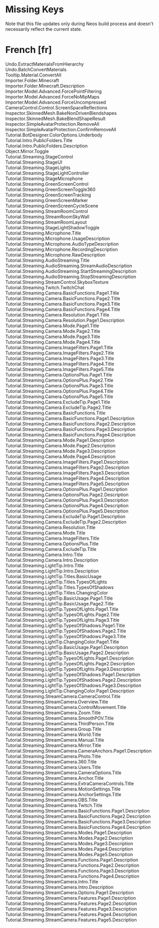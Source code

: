# Missing Keys
Note that this file updates only during Neos build process and doesn't necessarily reflect the current state.

# French [fr]
Undo.ExtractMaterialsFromHierarchy  
Undo.BatchConvertMaterials  
Tooltip.Material.ConvertAll  
Importer.Folder.Minecraft  
Importer.Folder.Minecraft.Description  
Importer.Model.Advanced.ForcePointFiltering  
Importer.Model.Advanced.ForceNoMipMaps  
Importer.Model.Advanced.ForceUncompressed  
CameraControl.Control.ScreenSpaceReflections  
Inspector.SkinnedMesh.BakeNonDrivenBlendshapes  
Inspector.SkinnedMesh.BakeBlendShapeResult  
Inspector.SimpleAvatarProtection.RemoveAll  
Inspector.SimpleAvatarProtection.ConfirmRemoveAll  
Tutorial.BotDesigner.ColorOptions.Underbody  
Tutorial.Intro.PublicFolders.Title  
Tutorial.Intro.PublicFolders.Description  
Object.Mirror.Toggle  
Tutorial.Streaming.StageControl  
Tutorial.Streaming.StageUI  
Tutorial.Streaming.StageLights  
Tutorial.Streaming.StageLightController  
Tutorial.Streaming.StageMicrophone  
Tutorial.Streaming.GreenScreenControl  
Tutorial.Streaming.GreenScreenToggle360  
Tutorial.Streaming.GreenScreenTracking  
Tutorial.Streaming.GreenScreenMarker  
Tutorial.Streaming.GreenScreenCycleScene  
Tutorial.Streaming.StreamRoomControl  
Tutorial.Streaming.StreamRoomSkyWall  
Tutorial.Streaming.StreamRoomLayout  
Tutorial.Streaming.StageLightShadowToggle  
Tutorial.Streaming.Microphone.Title  
Tutorial.Streaming.Microphone.UsageDescription  
Tutorial.Streaming.Microphone.AudioTypeDescription  
Tutorial.Streaming.Microphone.RecordingDescription  
Tutorial.Streaming.Microphone.RawDescription  
Tutorial.Streaming.AudioStreaming.Title  
Tutorial.Streaming.AudioStreaming.StreamAudioDescription  
Tutorial.Streaming.AudioStreaming.StartStreamingDescription  
Tutorial.Streaming.AudioStreaming.StopStreamingDescription  
Tutorial.Streaming.StreamControl.SkyboxTexture  
Tutorial.Streaming.Twitch.TwitchChat  
Tutorial.Streaming.Camera.BasicFunctions.Page1.Title  
Tutorial.Streaming.Camera.BasicFunctions.Page2.Title  
Tutorial.Streaming.Camera.BasicFunctions.Page3.Title  
Tutorial.Streaming.Camera.BasicFunctions.Page4.Title  
Tutorial.Streaming.Camera.Resolution.Page1.Title  
Tutorial.Streaming.Camera.Resolution.Page1.Description  
Tutorial.Streaming.Camera.Mode.Page1.Title  
Tutorial.Streaming.Camera.Mode.Page2.Title  
Tutorial.Streaming.Camera.Mode.Page3.Title  
Tutorial.Streaming.Camera.Mode.Page4.Title  
Tutorial.Streaming.Camera.ImageFilters.Page1.Title  
Tutorial.Streaming.Camera.ImageFilters.Page2.Title  
Tutorial.Streaming.Camera.ImageFilters.Page3.Title  
Tutorial.Streaming.Camera.ImageFilters.Page4.Title  
Tutorial.Streaming.Camera.ImageFilters.Page5.Title  
Tutorial.Streaming.Camera.OptionsPlus.Page1.Title  
Tutorial.Streaming.Camera.OptionsPlus.Page2.Title  
Tutorial.Streaming.Camera.OptionsPlus.Page3.Title  
Tutorial.Streaming.Camera.OptionsPlus.Page4.Title  
Tutorial.Streaming.Camera.OptionsPlus.Page5.Title  
Tutorial.Streaming.Camera.ExcludeTip.Page1.Title  
Tutorial.Streaming.Camera.ExcludeTip.Page2.Title  
Tutorial.Streaming.Camera.BasicFunctions.Title  
Tutorial.Streaming.Camera.BasicFunctions.Page1.Description  
Tutorial.Streaming.Camera.BasicFunctions.Page2.Description  
Tutorial.Streaming.Camera.BasicFunctions.Page3.Description  
Tutorial.Streaming.Camera.BasicFunctions.Page4.Description  
Tutorial.Streaming.Camera.Mode.Page1.Description  
Tutorial.Streaming.Camera.Mode.Page2.Description  
Tutorial.Streaming.Camera.Mode.Page3.Description  
Tutorial.Streaming.Camera.Mode.Page4.Description  
Tutorial.Streaming.Camera.ImageFilters.Page1.Description  
Tutorial.Streaming.Camera.ImageFilters.Page2.Description  
Tutorial.Streaming.Camera.ImageFilters.Page3.Description  
Tutorial.Streaming.Camera.ImageFilters.Page4.Description  
Tutorial.Streaming.Camera.ImageFilters.Page5.Description  
Tutorial.Streaming.Camera.OptionsPlus.Page1.Description  
Tutorial.Streaming.Camera.OptionsPlus.Page2.Description  
Tutorial.Streaming.Camera.OptionsPlus.Page3.Description  
Tutorial.Streaming.Camera.OptionsPlus.Page4.Description  
Tutorial.Streaming.Camera.OptionsPlus.Page5.Description  
Tutorial.Streaming.Camera.ExcludeTip.Page1.Description  
Tutorial.Streaming.Camera.ExcludeTip.Page2.Description  
Tutorial.Streaming.Camera.Resolution.Title  
Tutorial.Streaming.Camera.Mode.Title  
Tutorial.Streaming.Camera.ImageFilters.Title  
Tutorial.Streaming.Camera.OptionsPlus.Title  
Tutorial.Streaming.Camera.ExcludeTip.Title  
Tutorial.Streaming.Camera.Intro.Title  
Tutorial.Streaming.Camera.Intro.Description  
Tutorial.Streaming.LightTip.Intro.Title  
Tutorial.Streaming.LightTip.Intro.Description  
Tutorial.Streaming.LightTip.Titles.BasicUsage  
Tutorial.Streaming.LightTip.Titles.TypesOfLights  
Tutorial.Streaming.LightTip.Titles.TypesOfShadows  
Tutorial.Streaming.LightTip.Titles.ChangingColor  
Tutorial.Streaming.LightTip.BasicUsage.Page1.Title  
Tutorial.Streaming.LightTip.BasicUsage.Page2.Title  
Tutorial.Streaming.LightTip.TypesOfLights.Page1.Title  
Tutorial.Streaming.LightTip.TypesOfLights.Page2.Title  
Tutorial.Streaming.LightTip.TypesOfLights.Page3.Title  
Tutorial.Streaming.LightTip.TypesOfShadows.Page1.Title  
Tutorial.Streaming.LightTip.TypesOfShadows.Page2.Title  
Tutorial.Streaming.LightTip.TypesOfShadows.Page3.Title  
Tutorial.Streaming.LightTip.ChangingColor.Page1.Title  
Tutorial.Streaming.LightTip.BasicUsage.Page1.Description  
Tutorial.Streaming.LightTip.BasicUsage.Page2.Description  
Tutorial.Streaming.LightTip.TypesOfLights.Page1.Description  
Tutorial.Streaming.LightTip.TypesOfLights.Page2.Description  
Tutorial.Streaming.LightTip.TypesOfLights.Page3.Description  
Tutorial.Streaming.LightTip.TypesOfShadows.Page1.Description  
Tutorial.Streaming.LightTip.TypesOfShadows.Page2.Description  
Tutorial.Streaming.LightTip.TypesOfShadows.Page3.Description  
Tutorial.Streaming.LightTip.ChangingColor.Page1.Description  
Tutorial.Streaming.StreamCamera.CameraControl.Title  
Tutorial.Streaming.StreamCamera.Overview.Title  
Tutorial.Streaming.StreamCamera.ControlMovement.Title  
Tutorial.Streaming.StreamCamera.Zoom.Title  
Tutorial.Streaming.StreamCamera.SmoothPOV.Title  
Tutorial.Streaming.StreamCamera.ThirdPerson.Title  
Tutorial.Streaming.StreamCamera.Group.Title  
Tutorial.Streaming.StreamCamera.World.Title  
Tutorial.Streaming.StreamCamera.Manual.Title  
Tutorial.Streaming.StreamCamera.Mirror.Title  
Tutorial.Streaming.StreamCamera.CameraAnchors.Page1.Description  
Tutorial.Streaming.StreamCamera.Photo.Title  
Tutorial.Streaming.StreamCamera.360.Title  
Tutorial.Streaming.StreamCamera.Users.Title  
Tutorial.Streaming.StreamCamera.CameraOptions.Title  
Tutorial.Streaming.StreamCamera.Anchor.Title  
Tutorial.Streaming.StreamCamera.ExtraCameraControls.Title  
Tutorial.Streaming.StreamCamera.MotionSettings.Title  
Tutorial.Streaming.StreamCamera.AnchorSettings.Title  
Tutorial.Streaming.StreamCamera.OBS.Title  
Tutorial.Streaming.StreamCamera.Twitch.Title  
Tutorial.Streaming.StreamCamera.BasicFunctions.Page1.Description  
Tutorial.Streaming.StreamCamera.BasicFunctions.Page2.Description  
Tutorial.Streaming.StreamCamera.BasicFunctions.Page3.Description  
Tutorial.Streaming.StreamCamera.BasicFunctions.Page4.Description  
Tutorial.Streaming.StreamCamera.Modes.Page1.Description  
Tutorial.Streaming.StreamCamera.Modes.Page2.Description  
Tutorial.Streaming.StreamCamera.Modes.Page3.Description  
Tutorial.Streaming.StreamCamera.Modes.Page4.Description  
Tutorial.Streaming.StreamCamera.Modes.Page5.Description  
Tutorial.Streaming.StreamCamera.Functions.Page1.Description  
Tutorial.Streaming.StreamCamera.Functions.Page2.Description  
Tutorial.Streaming.StreamCamera.Functions.Page3.Description  
Tutorial.Streaming.StreamCamera.Functions.Page4.Description  
Tutorial.Streaming.StreamCamera.Intro.Title  
Tutorial.Streaming.StreamCamera.Intro.Description  
Tutorial.Streaming.StreamCamera.Options.Page1.Description  
Tutorial.Streaming.StreamCamera.Features.Page1.Description  
Tutorial.Streaming.StreamCamera.Features.Page2.Description  
Tutorial.Streaming.StreamCamera.Features.Page3.Description  
Tutorial.Streaming.StreamCamera.Features.Page4.Description  
Tutorial.Streaming.StreamCamera.Features.Page5.Description  

